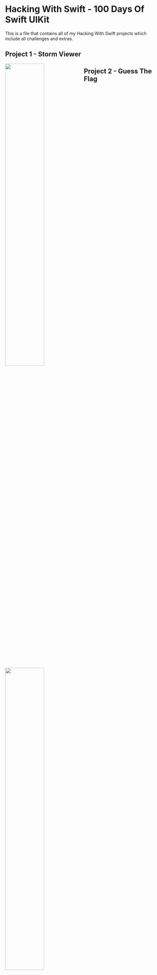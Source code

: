 # Hacking With Swift - 100 Days Of Swift UIKit

  This is a file that contains all of my Hacking With Swift projects which include all challenges and extras.
  
 

## Project 1 - Storm Viewer

<img align="left" src="https://user-images.githubusercontent.com/43148881/89198260-a3ac5b00-d5b5-11ea-8b07-a9e9214972c8.png" width=50%> <img align="left" src="https://user-images.githubusercontent.com/43148881/89198568-11f11d80-d5b6-11ea-9b5d-447d4628e00d.png" width=50%>

## Project 2 - Guess The Flag
![Simulator Screen Shot - iPhone 11 Pro Max - 2020-08-03 at 18 23 01](https://user-images.githubusercontent.com/43148881/89198792-609eb780-d5b6-11ea-8fcc-6060d95c29bd.png)
![Simulator Screen Shot - iPhone 11 Pro Max - 2020-08-03 at 18 25 21](https://user-images.githubusercontent.com/43148881/89199052-b5dac900-d5b6-11ea-801f-33ee3e71a697.png)

## Project 3 - Social Media (Milestone Project 1-3)
![Simulator Screen Shot - iPhone 11 Pro Max - 2020-08-03 at 18 26 47](https://user-images.githubusercontent.com/43148881/89199208-e7ec2b00-d5b6-11ea-97d1-52b2a9f86207.png)
![Simulator Screen Shot - iPhone 11 Pro Max - 2020-08-03 at 18 27 14](https://user-images.githubusercontent.com/43148881/89199250-f6d2dd80-d5b6-11ea-803e-4095bfaed5ee.png)
![Simulator Screen Shot - iPhone 11 Pro Max - 2020-08-03 at 18 27 30](https://user-images.githubusercontent.com/43148881/89199281-018d7280-d5b7-11ea-907c-3bcf3ea7b98b.png)

## Project 4 - Easy Browser
![Simulator Screen Shot - iPhone 11 Pro Max - 2020-08-03 at 18 27 56](https://user-images.githubusercontent.com/43148881/89199336-123de880-d5b7-11ea-8eb1-243b192c2b33.png)
![Simulator Screen Shot - iPhone 11 Pro Max - 2020-08-03 at 18 28 21](https://user-images.githubusercontent.com/43148881/89199389-25e94f00-d5b7-11ea-9a35-03b07b36bfaf.png)
![Simulator Screen Shot - iPhone 11 Pro Max - 2020-08-03 at 18 28 37](https://user-images.githubusercontent.com/43148881/89200333-87f68400-d5b8-11ea-8580-e13d2b56d376.png)

## Project 5 - Word Scramble
![Simulator Screen Shot - iPhone 11 Pro Max - 2020-08-03 at 18 30 47](https://user-images.githubusercontent.com/43148881/89199615-78c30680-d5b7-11ea-8d64-5fa14921e451.png)
![Simulator Screen Shot - iPhone 11 Pro Max - 2020-08-03 at 18 31 49](https://user-images.githubusercontent.com/43148881/89199696-9bedb600-d5b7-11ea-933c-1ce8de57dce2.png)



 <img align="left" src="" width=50%>
